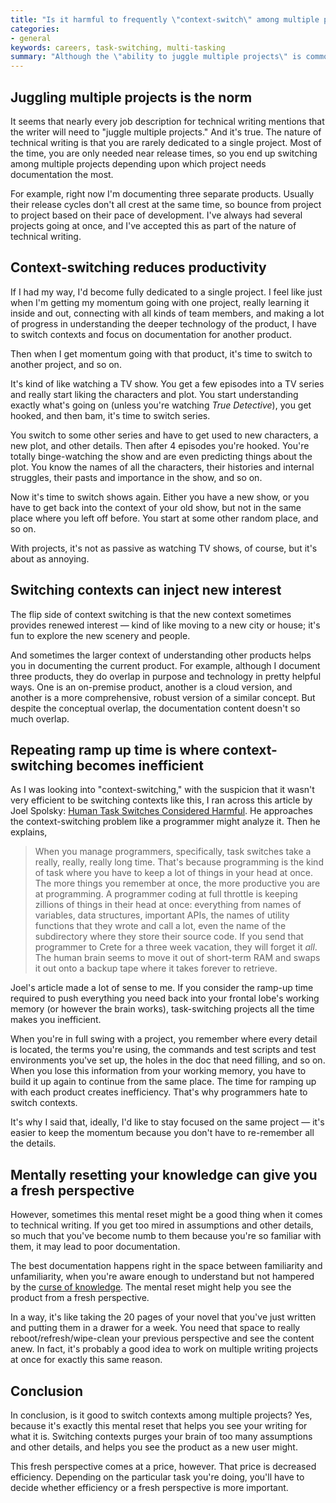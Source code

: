 ```yaml
---
title: "Is it harmful to frequently \"context-switch\" among multiple projects?"
categories:
- general
keywords: careers, task-switching, multi-tasking
summary: "Although the \"ability to juggle multiple projects\" is common to the technical writer role, switching contexts can hurt your momentum with projects because each time you switch, you have to re-prime your memory pump with a hundred details about the project. At the same time, this mental reset can help you see the product fresh, like a new user. In that respect, context-switching can be helpful."
---
```


## Juggling multiple projects is the norm 

It seems that nearly every job description for technical writing mentions that the writer will need to "juggle multiple projects." And it's true. The nature of technical writing is that you are rarely dedicated to a single project. Most of the time, you are only needed near release times, so you end up switching among multiple projects depending upon which project needs documentation the most.

For example, right now I'm documenting three separate products. Usually their release cycles don't all crest at the same time, so bounce from project to project based on their pace of development. I've always had several projects going at once, and I've accepted this as part of the nature of technical writing. 

## Context-switching reduces productivity 

If I had my way, I'd become fully dedicated to a single project. I feel like just when I'm getting my momentum going with one project, really learning it inside and out, connecting with all kinds of team members, and making a lot of progress in understanding the deeper technology of the product, I have to switch contexts and focus on documentation for another product.

Then when I get momentum going with that product, it's time to switch to another project, and so on. 

It's kind of like watching a TV show. You get a few episodes into a TV series and really start liking the characters and plot. You start understanding exactly what's going on (unless you're watching *True Detective*), you get hooked, and then bam, it's time to switch series. 

You switch to some other series and have to get used to new characters, a new plot, and other details. Then after 4 episodes you're hooked. You're totally binge-watching the show and are even predicting things about the plot. You know the names of all the characters, their histories and internal struggles, their pasts and importance in the show, and so on. 

Now it's time to switch shows again. Either you have a new show, or you have to get back into the context of your old show, but not in the same place where you left off before. You start at some other random place, and so on.

With projects, it's not as passive as watching TV shows, of course, but it's about as annoying. 

## Switching contexts can inject new interest

The flip side of context switching is that the new context sometimes provides renewed interest &mdash; kind of like moving to a new city or house; it's fun to explore the new scenery and people. 

And sometimes the larger context of understanding other products helps you in documenting the current product. For example, although I document three products, they do overlap in purpose and technology in pretty helpful ways. One is an on-premise product, another is a cloud version, and another is a more comprehensive, robust version of a similar concept. But despite the conceptual overlap, the documentation content doesn't so much overlap.

## Repeating ramp up time is where context-switching becomes inefficient

As I was looking into "context-switching," with the suspicion that it wasn't very efficient to be switching contexts like this, I ran across this article by Joel Spolsky: [Human Task Switches Considered Harmful](http://www.joelonsoftware.com/articles/fog0000000022.html). He approaches the context-switching problem like a programmer might analyze it. Then he explains,

>When you manage programmers, specifically, task switches take a really, really, really long time. That's because programming is the kind of task where you have to keep a lot of things in your head at once. The more things you remember at once, the more productive you are at programming. A programmer coding at full throttle is keeping zillions of things in their head at once: everything from names of variables, data structures, important APIs, the names of utility functions that they wrote and call a lot, even the name of the subdirectory where they store their source code. If you send that programmer to Crete for a three week vacation, they will forget it <i>all</i>. The human brain seems to move it out of short-term RAM and swaps it out onto a backup tape where it takes forever to retrieve.

Joel's article made a lot of sense to me. If you consider the ramp-up time required to push everything you need back into your frontal lobe's working memory (or however the brain works), task-switching projects all the time makes you inefficient. 

When you're in full swing with a project, you remember where every detail is located, the terms you're using, the commands and test scripts and test environments you've set up, the holes in the doc that need filling, and so on. When you lose this information from your working memory, you have to build it up again to continue from the same place. The time for ramping up with each product creates inefficiency. That's why programmers hate to switch contexts.

It's why I said that, ideally, I'd like to stay focused on the same project &mdash; it's easier to keep the momentum because you don't have to re-remember all the details. 

## Mentally resetting your knowledge can give you a fresh perspective
However, sometimes this mental reset might be a good thing when it comes to technical writing. If you get too mired in assumptions and other details, so much that you've become numb to them because you're so familiar with them, it may lead to poor documentation. 

The best documentation happens right in the space between familiarity and unfamiliarity, when you're aware enough to understand but not hampered by the [curse of knowledge](http://idratherbewriting.com/2007/01/24/the-curse-of-knowledge-the-more-you-know-the-worse-communicator-you-become/). The mental reset might help you see the product from a fresh perspective. 

In a way, it's like taking the 20 pages of your novel that you've just written and putting them in a drawer for a week. You need that space to really reboot/refresh/wipe-clean your previous perspective and see the content anew. In fact, it's probably a good idea to work on multiple writing projects at once for exactly this same reason. 

## Conclusion
In conclusion, is it good to switch contexts among multiple projects? Yes, because it's exactly this mental reset that helps you see your writing for what it is. Switching contexts purges your brain of too many assumptions and other details, and helps you see the product as a new user might.

This fresh perspective comes at a price, however. That price is decreased efficiency. Depending on the particular task you're doing, you'll have to decide whether efficiency or a fresh perspective is more important. 